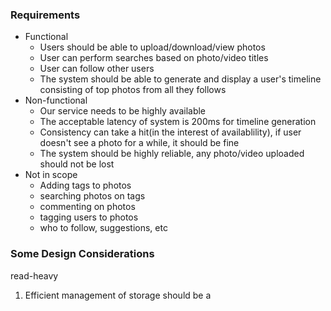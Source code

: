 ### Requirements

* Functional
    - Users should be able to upload/download/view photos
    - User can perform searches based on photo/video titles
    - User can follow other users
    - The system should be able to generate and display a user's timeline consisting of top photos from all they follows
* Non-functional
    - Our service needs to be highly available
    - The acceptable latency of system is 200ms for timeline generation
    - Consistency can take a hit(in the interest of availablility), if user doesn't see a photo for a while, it should be fine
    - The system should be highly reliable, any photo/video uploaded should not be lost 
* Not in scope
    - Adding tags to photos
    - searching photos on tags
    - commenting on photos
    - tagging users to photos
    - who to follow, suggestions, etc

### Some Design Considerations

read-heavy

1. Efficient management of storage should be a 
